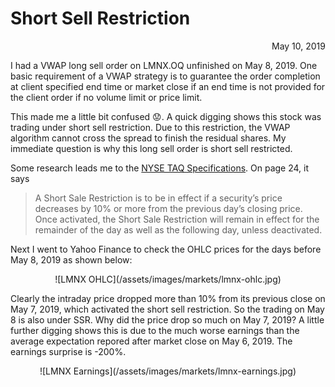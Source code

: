 # Short Sell Restriction

<span style="display:block;text-align:right">May 10, 2019</span>

I had a VWAP long sell order on LMNX.OQ unfinished on May 8, 2019. One basic requirement of a VWAP strategy is to guarantee the order completion at client specified end time or market close if an end time is not provided for the client order if no volume limit or price limit.

This made me a little bit confused 😟. A quick digging shows this stock was trading under short sell restriction. Due to this restriction, the VWAP algorithm cannot cross the spread to finish the residual shares. My immediate question is why this long sell order is short sell restricted.

Some research leads me to the [NYSE TAQ Specifications][NYSE TAQ]. On page 24, it says

> A Short Sale Restriction is to be in effect if a security’s price decreases by 10%
> or more from the previous day’s closing price.
> Once activated, the Short Sale Restriction will remain
> in effect for the remainder of the day as well as the
> following day, unless deactivated.

Next I went to Yahoo Finance to check the OHLC prices for the days before May 8, 2019 as shown below:

<span style="display:block;text-align:center">
![LMNX OHLC](/assets/images/markets/lmnx-ohlc.jpg)
</span>

Clearly the intraday price dropped more than 10% from its previous close on May 7, 2019, which activated the short sell restriction. So the trading on May 8 is also under SSR. Why did the price drop so much on May 7, 2019? A little further digging shows this is due to the much worse earnings than the average expectation repored after market close on May 6, 2019. The earnings surprise is -200%.

<span style="display:block;text-align:center">
![LMNX Earnings](/assets/images/markets/lmnx-earnings.jpg)
</span>

[NYSE TAQ]: https://www.nyse.com/publicdocs/nyse/data/Daily_TAQ_Client_Spec_v3.0.pdf